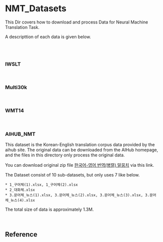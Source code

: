 # NMT_Datasets

This Dir covers how to download and process Data for Neural Machine Translation Task.

A descripttion of each data is given below.

<br>
<br>


### IWSLT


<br>

### Multi30k

<br>

### WMT14

<br>

### AIHUB_NMT
This dataset is the Korean-English translation corpus data provided by the aihub site.
The original data can be downloaded from the AIHub homepage, and the files in this directory only process the original data.

You can download original zip file [한국어-영어 번역(병렬) 말뭉치](https://aihub.or.kr/aidata/87) via this link.

The Dataset consist of 10 sub-datasets, but only uses 7 like below.

    * 1_구어체(1).xlsx, 1_구어체(2).xlsx 
    * 2_대화체.xlsx
    * 3.문어체_뉴스(1).xlsx, 3.문어체_뉴스(2).xlsx, 3.문어체_뉴스(3).xlsx, 3.문어체_뉴스(4).xlsx

The total size of data is approximately 1.3M.


<br>

## Reference

<br>
